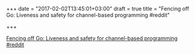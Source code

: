 +++
date = "2017-02-02T13:45:01+03:00"
draft = true
title = "Fencing off Go: Liveness and safety for channel-based programming  #reddit"

+++

<p><a href="https://t.co/BgR2Yp4Qmm">Fencing off Go: Liveness and safety for channel-based programming  #reddit</a></p>
